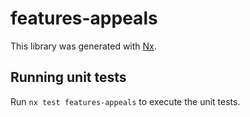 # features-appeals

This library was generated with [Nx](https://nx.dev).

## Running unit tests

Run `nx test features-appeals` to execute the unit tests.
